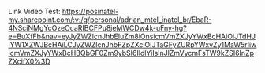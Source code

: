 Link Video Test: https://posinatel-my.sharepoint.com/:v:/g/personal/adrian_mtel_inatel_br/EbaR-4NSciNMgYcOzeOcaRIBCFPu8jeMWCDw4k-uFny-hg?e=BuXfFb&nav=eyJyZWZlcnJhbEluZm8iOnsicmVmZXJyYWxBcHAiOiJTdHJlYW1XZWJBcHAiLCJyZWZlcnJhbFZpZXciOiJTaGFyZURpYWxvZy1MaW5rIiwicmVmZXJyYWxBcHBQbGF0Zm9ybSI6IldlYiIsInJlZmVycmFsTW9kZSI6InZpZXcifX0%3D
